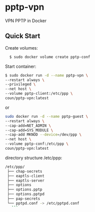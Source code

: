 # pptp-vpn
VPN PPTP in Docker
## Quick Start

Create volumes:
```bash
  $ sudo docker volume create pptp-conf
  ```
Start container:
```bash
$ sudo docker run -d --name pptp-vpn \
--restart always \
--privileged \
--net host \
--volume pptp-client:/etc/ppp \
coun/pptp-vpn:latest
```
or
```bash
sudo docker run -d --name pptp-guest \
--restart always \
--cap-add=NET_ADMIN \
--cap-add=SYS_MODULE \
--cap-add MKNOD --device=/dev/ppp \
--net host \
--volume pptp-conf:/etc/ppp \
coun/pptp-vpn:latest
 ```
 
 directory structure /etc/ppp:
 ```bash
 /etc/ppp/
  ├── chap-secrets
  ├── eaptls-client
  ├── eaptls-server
  ├── options
  ├── options.pptp
  ├── options.pptpd
  ├── pap-secrets
  └── pptpd.conf -> /etc/pptpd.conf
    ```
